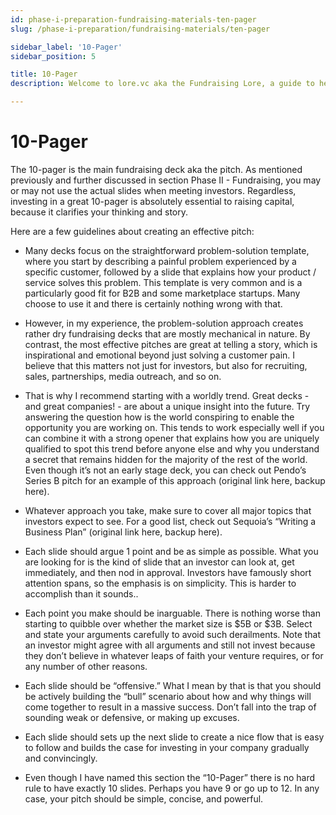 ```yaml
---
id: phase-i-preparation-fundraising-materials-ten-pager
slug: /phase-i-preparation/fundraising-materials/ten-pager

sidebar_label: '10-Pager'
sidebar_position: 5

title: 10-Pager
description: Welcome to lore.vc aka the Fundraising Lore, a guide to help founder CEOs successfully raise early-stage VC financing from Silicon Valley investors

---
```


# 10-Pager

The 10-pager is the main fundraising deck aka the pitch. As mentioned previously and further discussed in section Phase II - Fundraising, you may or may not use the actual slides when meeting investors. Regardless, investing in a great 10-pager is absolutely essential to raising capital, because it clarifies your thinking and story. 

Here are a few guidelines about creating an effective pitch: 

* Many decks focus on the straightforward problem-solution template, where you start by describing a painful problem experienced by a specific customer, followed by a slide that explains how your product / service solves this problem. This template is very common and is a particularly good fit for B2B and some marketplace startups. Many choose to use it and there is certainly nothing wrong with that. 

* However, in my experience, the problem-solution approach creates rather dry fundraising decks that are mostly mechanical in nature. By contrast, the most effective pitches are great at telling a story, which is inspirational and emotional beyond just solving a customer pain. I believe that this matters not just for investors, but also for recruiting, sales, partnerships, media outreach, and so on. 

* That is why I recommend starting with a worldly trend. Great decks - and great companies! - are about a unique insight into the future. Try answering the question how is the world conspiring to enable the opportunity you are working on. This tends to work especially well if you can combine it with a strong opener that explains how you are uniquely qualified to spot this trend before anyone else and why you understand a secret that remains hidden for the majority of the rest of the world. Even though it’s not an early stage deck, you can check out Pendo’s Series B pitch for an example of this approach (original link here, backup here).

* Whatever approach you take, make sure to cover all major topics that investors expect to see. For a good list, check out Sequoia’s “Writing a Business Plan” (original link here, backup here).

* Each slide should argue 1 point and be as simple as possible. What you are looking for is the kind of slide that an investor can look at, get immediately, and then nod in approval. Investors have famously short attention spans, so the emphasis is on simplicity. This is harder to accomplish than it sounds..

* Each point you make should be inarguable. There is nothing worse than starting to quibble over whether the market size is $5B or $3B. Select and state your arguments carefully to avoid such derailments. Note that an investor might agree with all arguments and still not invest because they don’t believe in whatever leaps of faith your venture requires, or for any number of other reasons.

* Each slide should be “offensive.” What I mean by that is that you should be actively building the “bull” scenario about how and why things will come together to result in a massive success. Don’t fall into the trap of sounding weak or defensive, or making up excuses. 

* Each slide should sets up the next slide to create a nice flow that is easy to follow and builds the case for investing in your company gradually and convincingly. 

* Even though I have named this section the “10-Pager” there is no hard rule to have exactly 10 slides. Perhaps you have 9 or go up to 12. In any case, your pitch should be simple, concise, and powerful.